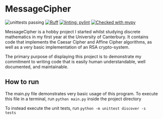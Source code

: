 # MessageCipher
![unittests passing](https://github.com/hazzery/MessageCipher/actions/workflows/unittests.yml/badge.svg)
[![Ruff](https://img.shields.io/endpoint?url=https://raw.githubusercontent.com/astral-sh/ruff/main/assets/badge/v2.json)](https://github.com/astral-sh/ruff)
[![linting: pylint](https://img.shields.io/badge/linting-pylint-yellowgreen)](https://github.com/pylint-dev/pylint)
[![Checked with mypy](https://www.mypy-lang.org/static/mypy_badge.svg)](https://mypy-lang.org/)

MessageCipher is a hobby project I started whilst studying discrete mathematics
in my first year at the University of Canterbury.
It contains code that implements the Caesar Cipher and Affine Cipher algorithms,
as well as a very basic implementation of an RSA crypto-system.

The primary purpose of displaying this project is to demonstrate my commitment
to writing code that is easily human understandable, well documented, and maintainable.

## How to run

The main.py file demonstrates very basic usage of this program.
To execute this file in a terminal, run `python main.py` inside the project directory

To instead execute the unit tests, run `python -m unittest discover -s tests` 
